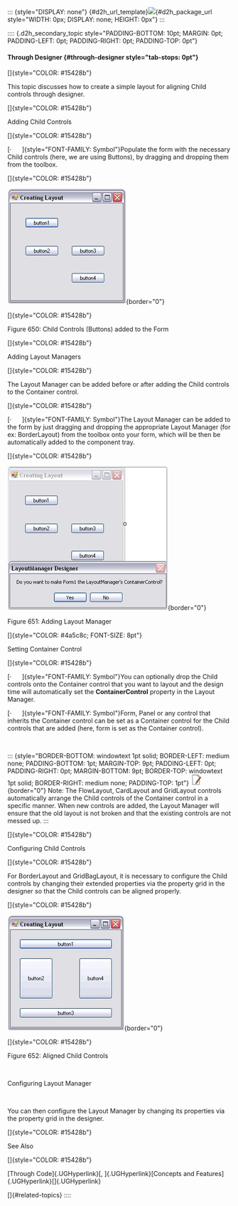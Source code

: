 ::: {style="DISPLAY: none"}
[](ms-xhelp:///?Id=d2h_url_template){#d2h_url_template}![](!package_url!){#d2h_package_url style="WIDTH: 0px; DISPLAY: none; HEIGHT: 0px"}
:::

:::: {.d2h_secondary_topic style="PADDING-BOTTOM: 10pt; MARGIN: 0pt; PADDING-LEFT: 0pt; PADDING-RIGHT: 0pt; PADDING-TOP: 0pt"}
#### Through Designer {#through-designer style="tab-stops: 0pt"}

[]{style="COLOR: #15428b"} 

This topic discusses how to create a simple layout for aligning Child controls through designer.

[]{style="COLOR: #15428b"} 

Adding Child Controls

[]{style="COLOR: #15428b"} 

[·      ]{style="FONT-FAMILY: Symbol"}Populate the form with the necessary Child controls (here, we are using Buttons), by dragging and dropping them from the toolbox.

[]{style="COLOR: #15428b"} 

![](ImagesExt/image76_639.jpg){border="0"}

[]{style="COLOR: #15428b"} 

Figure 650: Child Controls (Buttons) added to the Form

[]{style="COLOR: #15428b"} 

Adding Layout Managers

[]{style="COLOR: #15428b"} 

The Layout Manager can be added before or after adding the Child controls to the Container control.

[]{style="COLOR: #15428b"} 

[·      ]{style="FONT-FAMILY: Symbol"}The Layout Manager can be added to the form by just dragging and dropping the appropriate Layout Manager (for ex: BorderLayout) from the toolbox onto your form, which will be then be automatically added to the component tray.

[]{style="COLOR: #15428b"} 

![](ImagesExt/image76_640.jpg){border="0"}

Figure 651: Adding Layout Manager

[]{style="COLOR: #4a5c8c; FONT-SIZE: 8pt"} 

Setting Container Control

[]{style="COLOR: #15428b"} 

[·      ]{style="FONT-FAMILY: Symbol"}You can optionally drop the Child controls onto the Container control that you want to layout and the design time will automatically set the **ContainerControl** property in the Layout Manager.

[·      ]{style="FONT-FAMILY: Symbol"}Form, Panel or any control that inherits the Container control can be set as a Container control for the Child controls that are added (here, form is set as the Container control).

 

::: {style="BORDER-BOTTOM: windowtext 1pt solid; BORDER-LEFT: medium none; PADDING-BOTTOM: 1pt; MARGIN-TOP: 9pt; PADDING-LEFT: 0pt; PADDING-RIGHT: 0pt; MARGIN-BOTTOM: 9pt; BORDER-TOP: windowtext 1pt solid; BORDER-RIGHT: medium none; PADDING-TOP: 1pt"}
![](ImagesExt/image76_1.jpg){border="0"} Note: The FlowLayout, CardLayout and GridLayout controls automatically arrange the Child controls of the Container control in a specific manner. When new controls are added, the Layout Manager will ensure that the old layout is not broken and that the existing controls are not messed up.
:::

[]{style="COLOR: #15428b"} 

Configuring Child Controls

[]{style="COLOR: #15428b"} 

For BorderLayout and GridBagLayout, it is necessary to configure the Child controls by changing their extended properties via the property grid in the designer so that the Child controls can be aligned properly.

[]{style="COLOR: #15428b"} 

![](ImagesExt/image76_641.jpg){border="0"}

[]{style="COLOR: #15428b"} 

Figure 652: Aligned Child Controls

 

Configuring Layout Manager

 

You can then configure the Layout Manager by changing its properties via the property grid in the designer.

[]{style="COLOR: #15428b"} 

See Also

[]{style="COLOR: #15428b"} 

[Through Code]{.UGHyperlink}[, ]{.UGHyperlink}[Concepts and Features]{.UGHyperlink}[]{.UGHyperlink}

[]{#related-topics}
::::
